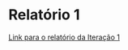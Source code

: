 # Relatório 1

[Link para o relatório da Iteração 1](https://github.com/garoque/crud-eng-software/issues/7)